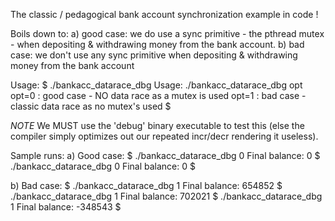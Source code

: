 The classic / pedagogical bank account synchronization example in code !

Boils down to:
a) good case: we do use a sync primitive - the pthread mutex - when depositing
   & withdrawing money from the bank account.
b) bad case: we don't use any sync primitive when depositing & withdrawing
   money from the bank account

Usage:
$ ./bankacc_datarace_dbg
Usage: ./bankacc_datarace_dbg opt
opt=0 : good case - NO data race as a mutex is used
opt=1 : bad case - classic data race as no mutex's used
$ 

*NOTE* We MUST use the 'debug' binary executable to test this (else the compiler
simply optimizes out our repeated incr/decr rendering it useless).

Sample runs:
a) Good case:
$ ./bankacc_datarace_dbg 0
Final balance: 0
$ ./bankacc_datarace_dbg 0
Final balance: 0
$ 

b) Bad case:
$ ./bankacc_datarace_dbg 1
Final balance: 654852
$ ./bankacc_datarace_dbg 1
Final balance: 702021
$ ./bankacc_datarace_dbg 1
Final balance: -348543
$ 


